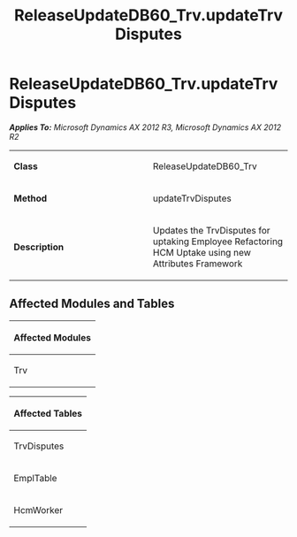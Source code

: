 ﻿---
title: ReleaseUpdateDB60_Trv.updateTrvDisputes
TOCTitle: ReleaseUpdateDB60_Trv.updateTrvDisputes
ms:assetid: 66c4bff8-ac9b-0237-2b83-cf3951bf25c6
ms:mtpsurl: https://msdn.microsoft.com/en-us/library/JJ719230(v=AX.60)
ms:contentKeyID: 49708768
ms.date: 05/18/2015
mtps_version: v=AX.60
---

# ReleaseUpdateDB60\_Trv.updateTrvDisputes 


_**Applies To:** Microsoft Dynamics AX 2012 R3, Microsoft Dynamics AX 2012 R2_

<table>
<colgroup>
<col style="width: 50%" />
<col style="width: 50%" />
</colgroup>
<tbody>
<tr class="odd">
<td><p><strong>Class</strong></p></td>
<td><p>ReleaseUpdateDB60_Trv</p></td>
</tr>
<tr class="even">
<td><p><strong>Method</strong></p></td>
<td><p>updateTrvDisputes</p></td>
</tr>
<tr class="odd">
<td><p><strong>Description</strong></p></td>
<td><p>Updates the TrvDisputes for uptaking Employee Refactoring HCM Uptake using new Attributes Framework</p></td>
</tr>
</tbody>
</table>


## Affected Modules and Tables

<table>
<colgroup>
<col style="width: 100%" />
</colgroup>
<thead>
<tr class="header">
<th><p>Affected Modules</p></th>
</tr>
</thead>
<tbody>
<tr class="odd">
<td><p>Trv</p></td>
</tr>
</tbody>
</table>


<table>
<colgroup>
<col style="width: 100%" />
</colgroup>
<thead>
<tr class="header">
<th><p>Affected Tables</p></th>
</tr>
</thead>
<tbody>
<tr class="odd">
<td><p>TrvDisputes</p></td>
</tr>
<tr class="even">
<td><p>EmplTable</p></td>
</tr>
<tr class="odd">
<td><p>HcmWorker</p></td>
</tr>
</tbody>
</table>

  


